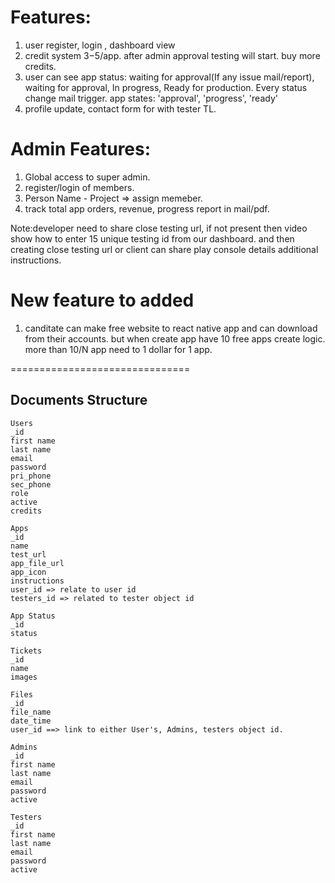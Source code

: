 # Features:
1. user register, login , dashboard view
2. credit system 3$-5$/app. after admin approval testing will start. buy more credits.
3. user can see app status: 
    waiting for approval(If any issue mail/report), waiting for approval, In progress, Ready for production. Every status change mail trigger.
    app states: 'approval', 'progress', 'ready' 
4. profile update, contact form for with tester TL.

# Admin Features: 
1. Global access to super admin. 
2. register/login of members. 
3. Person Name - Project => assign memeber. 
4. track total app orders, revenue, progress report in mail/pdf. 


Note:developer need to share close testing url, if not present then video show how to enter 15 unique testing id from our dashboard. and then creating close testing url or client can share play console details additional instructions. 

# New feature to added
1. canditate can make free website to react native app and can download from their accounts. 
but when create app have 10 free apps create logic. more than 10/N app need to 1 dollar for 1 app.


===============================
## Documents Structure

```
Users
_id
first name
last name
email
password
pri_phone
sec_phone
role
active
credits
```

```
Apps
_id
name
test_url
app_file_url
app_icon
instructions
user_id => relate to user id
testers_id => related to tester object id
```

```
App Status
_id
status
```

```
Tickets
_id
name
images
```

```
Files
_id
file_name
date_time
user_id ==> link to either User's, Admins, testers object id.
```

```
Admins
_id
first name
last name
email
password
active
```

```
Testers
_id
first name
last name
email
password
active
```






